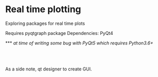 # Real time plotting 
Exploring packages for real time plots

Requires pyqtgraph package
Dependencies: PyQt4

\*** *at time of writing some bug with PyQt5 which requires Python3.6+*


<br><br><br>
As a side note, qt designer to create GUI.
  
